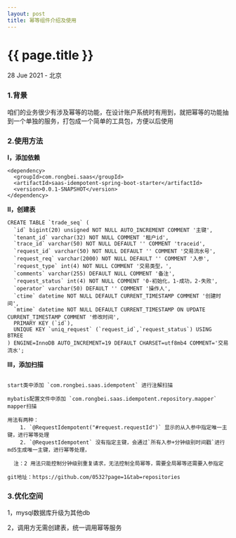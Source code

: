 ```yaml
---
layout: post
title: 幂等组件介绍及使用
---
```


{{ page.title }}
================

<p class="meta">28 Jue 2021 - 北京</p>


### 1.背景

咱们的业务很少有涉及幂等的功能，在设计账户系统时有用到，就把幂等的功能抽到一个单独的服务，打包成一个简单的工具包，方便以后使用

### 2.使用方法

**I，添加依赖**

```text
<dependency>
  <groupId>com.rongbei.saas</groupId>
  <artifactId>saas-idempotent-spring-boot-starter</artifactId>
  <version>0.0.1-SNAPSHOT</version>
</dependency>
```


**II，创建表**


```text
CREATE TABLE `trade_seq` (
  `id` bigint(20) unsigned NOT NULL AUTO_INCREMENT COMMENT '主键',
  `tenant_id` varchar(32) NOT NULL COMMENT '租户id',
  `trace_id` varchar(50) NOT NULL DEFAULT '' COMMENT 'traceid',
  `request_id` varchar(50) NOT NULL DEFAULT '' COMMENT '交易流水号',
  `request_req` varchar(2000) NOT NULL DEFAULT '' COMMENT '入参',
  `request_type` int(4) NOT NULL COMMENT '交易类型，',
  `comments` varchar(255) DEFAULT NULL COMMENT '备注',
  `request_status` int(4) NOT NULL COMMENT '0-初始化，1-成功，2-失败',
  `operator` varchar(50) DEFAULT '' COMMENT '操作人',
  `ctime` datetime NOT NULL DEFAULT CURRENT_TIMESTAMP COMMENT '创建时间',
  `mtime` datetime NOT NULL DEFAULT CURRENT_TIMESTAMP ON UPDATE CURRENT_TIMESTAMP COMMENT '修改时间',
  PRIMARY KEY (`id`),
  UNIQUE KEY `uniq_request` (`request_id`,`request_status`) USING BTREE
) ENGINE=InnoDB AUTO_INCREMENT=19 DEFAULT CHARSET=utf8mb4 COMMENT='交易流水';
```

**III，添加扫描**

```text

start类中添加 `com.rongbei.saas.idempotent` 进行注解扫描

mybatis配置文件中添加 `com.rongbei.saas.idempotent.repository.mapper` mapper扫描

用法有两种：
    1. `@RequestIdempotent("#request.requestId")` 显示的从入参中指定唯一主键，进行幂等处理
    2. `@RequestIdempotent` 没有指定主键，会通过`所有入参+分钟级别时间戳`进行md5生成唯一主键，进行幂等处理，

  注：2 用法只能控制分钟级别重复请求，无法控制全局幂等，需要全局幂等还需要入参指定

git地址：https://github.com/0532?page=1&tab=repositories
```

### 3.优化空间

1，mysql数据库升级为其他db

2，调用方无需创建表，统一调用幂等服务
